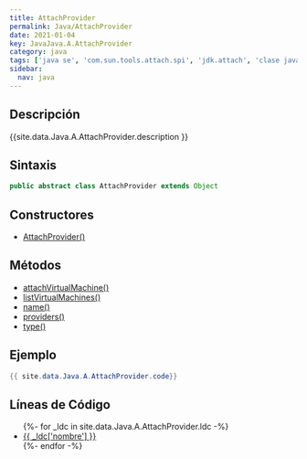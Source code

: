 ```yaml
---
title: AttachProvider
permalink: Java/AttachProvider
date: 2021-01-04
key: JavaJava.A.AttachProvider
category: java
tags: ['java se', 'com.sun.tools.attach.spi', 'jdk.attach', 'clase java', 'Java 1.6']
sidebar: 
  nav: java
---
```


## Descripción
{{site.data.Java.A.AttachProvider.description }}

## Sintaxis
~~~java
public abstract class AttachProvider extends Object
~~~

## Constructores
* [AttachProvider()](/Java/AttachProvider/AttachProvider/)

## Métodos
* [attachVirtualMachine()](/Java/AttachProvider/attachVirtualMachine)
* [listVirtualMachines()](/Java/AttachProvider/listVirtualMachines)
* [name()](/Java/AttachProvider/name)
* [providers()](/Java/AttachProvider/providers)
* [type()](/Java/AttachProvider/type)

## Ejemplo
~~~java
{{ site.data.Java.A.AttachProvider.code}}
~~~

## Líneas de Código
<ul>
{%- for _ldc in site.data.Java.A.AttachProvider.ldc -%}
   <li>
       <a href="{{_ldc['url'] }}">{{ _ldc['nombre'] }}</a>
   </li>
{%- endfor -%}
</ul>
